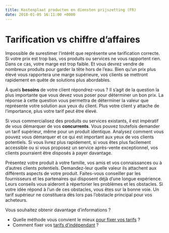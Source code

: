 ```yaml
---
title: Kostenplaat producten en diensten prijszetting (FR)
date: 2018-01-05 16:11:00 +0000
---
```

# Tarification vs chiffre d’affaires

Impossible de surestimer l’intérêt que représente une tarification correcte. Si votre prix est trop bas, vos produits ou services ne vous rapportent rien. Dans ce cas, votre marge est trop faible. Et vous devrez vendre de nombreux produits pour garder la tête hors de l’eau. Bien qu’un prix plus élevé vous rapportera une marge supérieure, vos clients se mettront rapidement en quête de solutions plus abordables.

À quels **besoins** de votre client répondrez-vous ? Il s’agit de la question la plus importante que vous devez vous poser pour déterminer un bon prix. La réponse à cette question vous permettra de déterminer la valeur que représente votre solution aux yeux du client. Plus votre client y attache de l’importance, plus votre tarif peut être élevé.

Si vous commercialisez des produits ou services existants, il est impératif de vous démarquer de vos **concurrents**. Vous pouvez toutefois demander un tarif supérieur, même pour un produit identique. Analysez comment vous pouvez vous démarquer et ce qui est important aux yeux de vos clients potentiels. Si vous livrez plus rapidement, si vous êtes plus facilement accessible ou si vous proposez un service après-vente exceptionnel, vos clients pourraient être disposés à payer davantage.

Présentez votre produit à votre famille, vos amis et vos connaissances ou à d’autres clients potentiels. Demandez-leur quelle valeur ils attachent aux différents aspects de votre produit. Faites-vous conseiller par les fournisseurs et les partenaires qui disposent déjà d’une longue expérience. Leurs conseils vous aideront à répertorier les problèmes et les obstacles. Si votre idée répond à l’un de ces obstacles, vous êtes sur la bonne voie. Un tarif supérieur ne constituera dès lors pas l’obstacle principal pour vos acheteurs.

Vous souhaitez obtenir davantage d’informations ?

* Quelle méthode vous convient le mieux [pour fixer vos tarifs](https://blog.xerius.be/debutant/fixer-ses-tarifs-quelle-methode-vous-convient-le-mieux) ?
* Comment fixer vos [tarifs d’indépendant](https://blog.xerius.be/debutant/cinq-%C3%A9tapes-pour-fixer-ses-tarifs-dind%C3%A9pendant) ?